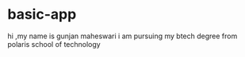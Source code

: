 # basic-app
hi ,my name is gunjan maheswari 
i am pursuing my btech degree from polaris school of technology 

